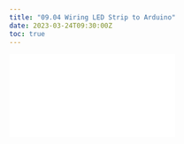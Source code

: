 ```yaml
---
title: "09.04 Wiring LED Strip to Arduino"
date: 2023-03-24T09:30:00Z
toc: true
---
```


![Link to included file content](../../../../arduino/wiring-led-strip-to-arduino.md)
